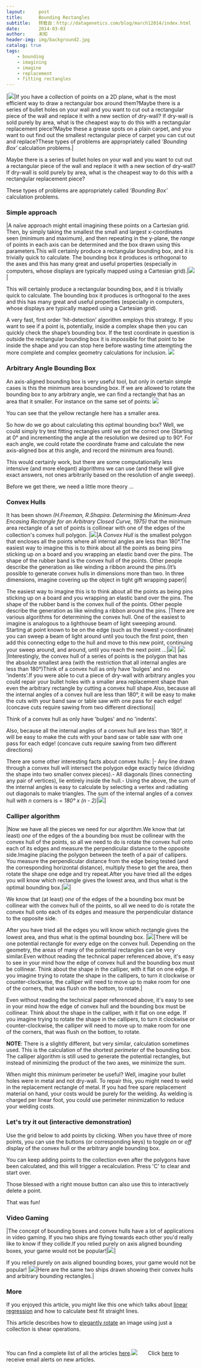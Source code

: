 ```yaml
---
layout:     post
title:      Bounding Rectangles
subtitle:   转载自：http://datagenetics.com/blog/march12014/index.html
date:       2014-03-03
author:     未知
header-img: img/background2.jpg
catalog: true
tags:
    - bounding
    - imagining
    - imagine
    - replacement
    - fitting rectangles
---
```

|![](http://datagenetics.com/blog/march12014/b.png)|If you have a collection of points on a 2D plane, what is the most efficient way to draw a rectangular box around them?Maybe there is a series of bullet holes on your wall and you want to cut out a rectangular piece of the wall and replace it with a new section of dry-wall? If dry-wall is sold purely by area, what is the cheapest way to do this with a rectangular replacement piece?Maybe these a grease spots on a plain carpet, and you want to out find out the smallest rectangular piece of carpet you can cut out and replace?These types of problems are appropriately called *’Bounding Box’* calculation problems.|

Maybe there is a series of bullet holes on your wall and you want to cut out a rectangular piece of the wall and replace it with a new section of dry-wall? If dry-wall is sold purely by area, what is the cheapest way to do this with a rectangular replacement piece?

These types of problems are appropriately called *’Bounding Box’* calculation problems.

### Simple approach
|A naïve approach might entail imagining these points on a Cartesian grid. Then, by simply taking the smallest the small and largest x-coordinates seen (minimum and maximum), and then repeating in the y-plane, the *range* of points in each axis can be determined and the box drawn using this parameters.This will certainly produce a rectangular bounding box, and it is trivially quick to calculate. The bounding box it produces is orthogonal to the axes and this has many great and useful properties (especially in computers, whose displays are typically mapped using a Cartesian grid).|![](http://datagenetics.com/blog/march12014/g1.png)|

This will certainly produce a rectangular bounding box, and it is trivially quick to calculate. The bounding box it produces is orthogonal to the axes and this has many great and useful properties (especially in computers, whose displays are typically mapped using a Cartesian grid).

A very fast, first order ‘hit-detection’ algorithm employs this strategy. If you want to see if a point is, potentially, inside a complex shape then you can quickly check the shape’s bounding box. If the test coordinate in question is outside the rectangular bounding box it is *impossible* for that point to be inside the shape and you can stop here before wasting time attempting the more complete and complex geometry calculations for inclusion.
![](http://datagenetics.com/blog/march12014/g2.png)


### Arbitrary Angle Bounding Box

An axis-aligned bounding box is very useful tool, but only in certain simple cases is this the minimum area bounding box. If we are allowed to rotate the bounding box to any arbitrary angle, we can find a rectangle that has an area that it smaller. For instance on the same set of points:
![](http://datagenetics.com/blog/march12014/g3.png)


You can see that the yellow rectangle here has a smaller area.

So how do we go about calculating this optimal bounding box? Well, we could simply try test fitting rectangles until we got the correct one (Starting at 0° and incrementing the angle at the resolution we desired up to 90°. For each angle, we could rotate the coordinate frame and calculate the new axis-aligned box at this angle, and record the minimum area found).

This would certainly work, but there are some computationally less intensive (and more elegant) algorithms we can use (and these will give exact answers, not ones arbitrarily based on the resolution of angle sweep). 

Before we get there, we need a little more theory …

### Convex Hulls

It has been shown *(H.Freeman, R.Shapira. Determining the Minimum-Area Encasing Rectangle for an Arbitrary Closed Curve, 1975)* that the minimum area rectangle of a set of points is collinear with one of the edges of the collection's convex hull polygon.
|![](http://datagenetics.com/blog/march12014/g4.png)|A *Convex Hull* is the smallest polygon that encloses all the points where all internal angles are less than 180°.The easiest way to imagine this is to think about all the points as being pins sticking up on a board and you wrapping an elastic band over the pins. The shape of the rubber band is the convex hull of the points. Other people describe the generation as like winding a ribbon around the pins.(It’s possible to generate convex hulls in dimensions more than two. In three dimensions, imagine covering up the object in tight gift wrapping paper)|

The easiest way to imagine this is to think about all the points as being pins sticking up on a board and you wrapping an elastic band over the pins. The shape of the rubber band is the convex hull of the points. Other people describe the generation as like winding a ribbon around the pins.
|There are various algorithms for determining the convex hull. One of the easiest to imagine is analogous to a lighthouse beam of light sweeping around. Starting at point known to be on the edge (such as the lowest y-coordinate) you can sweep a beam of light around until you touch the first point, then add this connecting edge to the hull and move to this new point, continuing your sweep around, and around, until you reach the next point …|![](http://datagenetics.com/blog/march12014/lh.png)|
|![](http://datagenetics.com/blog/march12014/b2.png)|Interestingly, the convex hull of a series of points is the polygon that has the absolute smallest area (with the restriction that all internal angles are less than 180°)Think of a convex hull as only have 'bulges' and no 'indents'.If you were able to cut a piece of dry-wall with arbitrary angles you could repair your bullet holes with a smaller area replacement shape than even the arbitrary rectangle by cutting a convex hull shape.Also, because all the internal angles of a convex hull are less than 180°, it will be easy to make the cuts with your band saw or table saw with one pass for each edge! (concave cuts require sawing from two different directions)|

Think of a convex hull as only have 'bulges' and no 'indents'.

Also, because all the internal angles of a convex hull are less than 180°, it will be easy to make the cuts with your band saw or table saw with one pass for each edge! (concave cuts require sawing from two different directions)

There are some other interesting facts about convex hulls:
|- Any line drawn through a convex hull will intersect the polygon edge exactly twice (dividing the shape into two smaller convex pieces).- All diagonals (lines connecting any pair of vertices), lie entirely inside the hull.- Using the above, the sum of the internal angles is easy to calculate by selecting a vertex and radiating out diagonals to make triangles. The sum of the internal angles of a convex hull with *n* corners is = *180° x (n - 2)*|![](http://datagenetics.com/blog/march12014/p.png)|

### Calliper algorithm
|Now we have all the pieces we need for our algorithm.We know that (at least) *one* of the edges of the a bounding box must be collinear with the convex hull of the points, so all we need to do is rotate the convex hull onto each of its edges and measure the perpendicular distance to the opposite side.Imagine placing the polygon between the teeth of a pair of callipers. You measure the perpendicular distance from the edge being tested (and the corresponding horizontal distance), multiply these to get the area, then rotate the shape one edge and try repeat.After you have tried all the edges you will know which rectangle gives the lowest area, and thus what is the optimal bounding box.|![](http://datagenetics.com/blog/march12014/c.png)|

We know that (at least) *one* of the edges of the a bounding box must be collinear with the convex hull of the points, so all we need to do is rotate the convex hull onto each of its edges and measure the perpendicular distance to the opposite side.

After you have tried all the edges you will know which rectangle gives the lowest area, and thus what is the optimal bounding box.
|![](http://datagenetics.com/blog/march12014/cr.png)|There will be one potential rectangle for every edge on the convex hull. Depending on the geometry, the areas of many of the potential rectangles can be very similar.Even without reading the technical paper referenced above, it's easy to see in your mind how the edge of convex hull and the bounding box must be collinear. Think about the shape in the calliper, with it flat on one edge. If you imagine trying to rotate the shape in the callipers, to turn it clockwise or counter-clockwise, the calliper will need to move up to make room for one of the corners, that was flush on the bottom, to rotate.|

Even without reading the technical paper referenced above, it's easy to see in your mind how the edge of convex hull and the bounding box must be collinear. Think about the shape in the calliper, with it flat on one edge. If you imagine trying to rotate the shape in the callipers, to turn it clockwise or counter-clockwise, the calliper will need to move up to make room for one of the corners, that was flush on the bottom, to rotate.

**NOTE**: There is a slightly different, but very similar, calculation sometimes used. This is the calculation of the shortest *perimeter* of the bounding box. The calliper algorithm is still used to generate the potential rectangles, but instead of minimizing the product of the two axes, we minimize the sum.

When might this minimum perimeter be useful? Well, imagine your bullet holes were in metal and not dry-wall. To repair this, you might need to weld in the replacement rectangle of metal. If you had free spare replacement material on hand, your costs would be purely for the welding. As welding is charged per linear foot, you could use perimeter minimization to reduce your welding costs.

### Let's try it out (interactive demonstration)

Use the grid below to add points by clicking. When you have three of more points, you can use the buttons (or corresponding keys) to toggle *on* or *off* display of the convex hull or the arbitrary angle bounding box.

You can keep adding points to the collection even after the polygons have been calculated, and this will trigger a recalculation. Press 'C' to clear and start over.

Those blessed with a right mouse button can also use this to interactively delete a point.

That was fun!

### Video Gaming
|The concept of bounding boxes and convex hulls have a lot of applications in video gaming. If you two ships are flying towards each other you'd really like to know if they collide.If you relied purely on axis aligned bounding boxes, your game would not be popular!|![](http://datagenetics.com/blog/march12014/bb1.png)|

If you relied purely on axis aligned bounding boxes, your game would not be popular!
|![](http://datagenetics.com/blog/march12014/bb2.png)|Here are the same two ships drawn showing their convex hulls and arbitrary bounding rectangles.|













### More

If you enjoyed this article, you might like this one which talks about [linear regression](http://www.datagenetics.com/blog/august12013/index.html) and how to calculate best fit straight lines.

This article describes how to [elegantly rotate](http://www.datagenetics.com/blog/august32013/index.html) an image using just a collection is shear operations.

 

You can find a complete list of all the articles [here](/blog.html).![](http://datagenetics.com/images/n.gif)
      Click [here](http://datagenetics.com/newsletter/subscribe.html) to receive email alerts on new articles.
